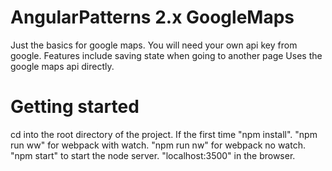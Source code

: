 # AngularPatterns 2.x GoogleMaps

Just the basics for google maps.
You will need your own api key from google.
Features include saving state when going to another page
Uses the google maps api directly.

# Getting started

cd into the root directory of the project. If the first time "npm install". "npm run ww" for webpack with watch.
"npm run nw" for webpack no watch. "npm start" to start the node server. "localhost:3500" in the browser.

